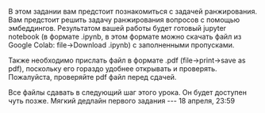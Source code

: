 В этом задании вам предстоит познакомиться с задачей ранжирования. Вам предстоит решить задачу ранжирования вопросов с помощью эмбеддингов. Результатом вашей работы будет готовый jupyter notebook (в формате .ipynb, в этом формате можно скачать файл из Google Colab: file->Download .ipynb) с заполненными пропусками.

Также необходимо прислать файл в формате .pdf (file->print->save as pdf), поскольку его гораздо удобнее открывать и проверять. Пожалуйста, проверяйте pdf файл перед сдачей.

Все файлы сдавать в следующий шаг этого урока. Он будет доступен чуть позже. Мягкий дедлайн первого задания --- 18 апреля, 23:59
